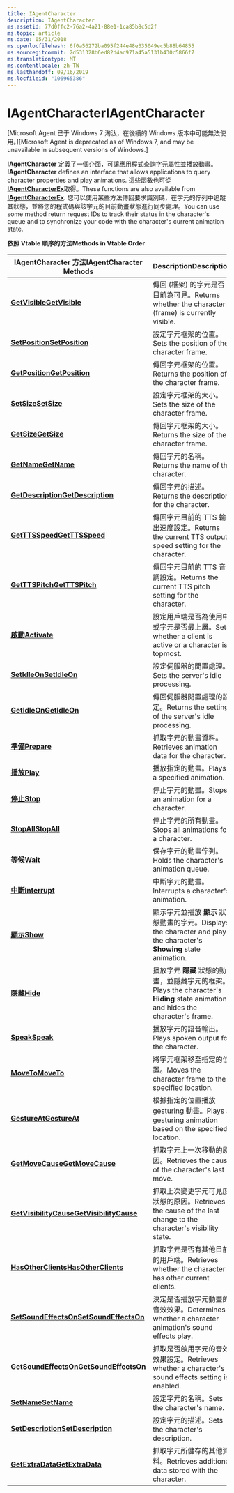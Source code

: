 ```yaml
---
title: IAgentCharacter
description: IAgentCharacter
ms.assetid: 77d0ffc2-76a2-4a21-88e1-1ca85b8c5d2f
ms.topic: article
ms.date: 05/31/2018
ms.openlocfilehash: 6f0a56272ba095f244e48e335049ec5b88b64855
ms.sourcegitcommit: 2d531328b6ed82d4ad971a45a5131b430c5866f7
ms.translationtype: MT
ms.contentlocale: zh-TW
ms.lasthandoff: 09/16/2019
ms.locfileid: "106965386"
---
```

# <a name="iagentcharacter"></a><span data-ttu-id="0ac73-103">IAgentCharacter</span><span class="sxs-lookup"><span data-stu-id="0ac73-103">IAgentCharacter</span></span>

<span data-ttu-id="0ac73-104">\[Microsoft Agent 已于 Windows 7 淘汰，在後續的 Windows 版本中可能無法使用。\]</span><span class="sxs-lookup"><span data-stu-id="0ac73-104">\[Microsoft Agent is deprecated as of Windows 7, and may be unavailable in subsequent versions of Windows.\]</span></span>

<span data-ttu-id="0ac73-105">**IAgentCharacter** 定義了一個介面，可讓應用程式查詢字元屬性並播放動畫。</span><span class="sxs-lookup"><span data-stu-id="0ac73-105">**IAgentCharacter** defines an interface that allows applications to query character properties and play animations.</span></span> <span data-ttu-id="0ac73-106">這些函數也可從 [**IAgentCharacterEx**](iagentcharacterex.md)取得。</span><span class="sxs-lookup"><span data-stu-id="0ac73-106">These functions are also available from [**IAgentCharacterEx**](iagentcharacterex.md).</span></span> <span data-ttu-id="0ac73-107">您可以使用某些方法傳回要求識別碼，在字元的佇列中追蹤其狀態，並將您的程式碼與該字元的目前動畫狀態進行同步處理。</span><span class="sxs-lookup"><span data-stu-id="0ac73-107">You can use some method return request IDs to track their status in the character's queue and to synchronize your code with the character's current animation state.</span></span>

<span data-ttu-id="0ac73-108">**依照 Vtable 順序的方法**</span><span class="sxs-lookup"><span data-stu-id="0ac73-108">**Methods in Vtable Order**</span></span>



| <span data-ttu-id="0ac73-109">IAgentCharacter 方法</span><span class="sxs-lookup"><span data-stu-id="0ac73-109">IAgentCharacter Methods</span></span>                                           | <span data-ttu-id="0ac73-110">Description</span><span class="sxs-lookup"><span data-stu-id="0ac73-110">Description</span></span>                                                                       |
|-------------------------------------------------------------------|-----------------------------------------------------------------------------------|
| [<span data-ttu-id="0ac73-111">**GetVisible**</span><span class="sxs-lookup"><span data-stu-id="0ac73-111">**GetVisible**</span></span>](iagentcharacter--getvisible.md)                 | <span data-ttu-id="0ac73-112">傳回 (框架) 的字元是否目前為可見。</span><span class="sxs-lookup"><span data-stu-id="0ac73-112">Returns whether the character (frame) is currently visible.</span></span>                       |
| [<span data-ttu-id="0ac73-113">**SetPosition**</span><span class="sxs-lookup"><span data-stu-id="0ac73-113">**SetPosition**</span></span>](iagentcharacter--setposition.md)               | <span data-ttu-id="0ac73-114">設定字元框架的位置。</span><span class="sxs-lookup"><span data-stu-id="0ac73-114">Sets the position of the character frame.</span></span>                                         |
| [<span data-ttu-id="0ac73-115">**GetPosition**</span><span class="sxs-lookup"><span data-stu-id="0ac73-115">**GetPosition**</span></span>](iagentcharacter--getposition.md)               | <span data-ttu-id="0ac73-116">傳回字元框架的位置。</span><span class="sxs-lookup"><span data-stu-id="0ac73-116">Returns the position of the character frame.</span></span>                                      |
| [<span data-ttu-id="0ac73-117">**SetSize**</span><span class="sxs-lookup"><span data-stu-id="0ac73-117">**SetSize**</span></span>](iagentcharacter--setsize.md)                       | <span data-ttu-id="0ac73-118">設定字元框架的大小。</span><span class="sxs-lookup"><span data-stu-id="0ac73-118">Sets the size of the character frame.</span></span>                                             |
| [<span data-ttu-id="0ac73-119">**GetSize**</span><span class="sxs-lookup"><span data-stu-id="0ac73-119">**GetSize**</span></span>](iagentcharacter--getsize.md)                       | <span data-ttu-id="0ac73-120">傳回字元框架的大小。</span><span class="sxs-lookup"><span data-stu-id="0ac73-120">Returns the size of the character frame.</span></span>                                          |
| [<span data-ttu-id="0ac73-121">**GetName**</span><span class="sxs-lookup"><span data-stu-id="0ac73-121">**GetName**</span></span>](iagentcharacter--getname.md)                       | <span data-ttu-id="0ac73-122">傳回字元的名稱。</span><span class="sxs-lookup"><span data-stu-id="0ac73-122">Returns the name of the character.</span></span>                                                |
| [<span data-ttu-id="0ac73-123">**GetDescription**</span><span class="sxs-lookup"><span data-stu-id="0ac73-123">**GetDescription**</span></span>](iagentcharacter--getdescription.md)         | <span data-ttu-id="0ac73-124">傳回字元的描述。</span><span class="sxs-lookup"><span data-stu-id="0ac73-124">Returns the description for the character.</span></span>                                        |
| [<span data-ttu-id="0ac73-125">**GetTTSSpeed**</span><span class="sxs-lookup"><span data-stu-id="0ac73-125">**GetTTSSpeed**</span></span>](iagentcharacter--getttsspeed.md)               | <span data-ttu-id="0ac73-126">傳回字元目前的 TTS 輸出速度設定。</span><span class="sxs-lookup"><span data-stu-id="0ac73-126">Returns the current TTS output speed setting for the character.</span></span>                   |
| [<span data-ttu-id="0ac73-127">**GetTTSPitch**</span><span class="sxs-lookup"><span data-stu-id="0ac73-127">**GetTTSPitch**</span></span>](iagentcharacter--getttspitch.md)               | <span data-ttu-id="0ac73-128">傳回字元目前的 TTS 音調設定。</span><span class="sxs-lookup"><span data-stu-id="0ac73-128">Returns the current TTS pitch setting for the character.</span></span>                          |
| [<span data-ttu-id="0ac73-129">**啟動**</span><span class="sxs-lookup"><span data-stu-id="0ac73-129">**Activate**</span></span>](iagentcharacter--activate.md)                     | <span data-ttu-id="0ac73-130">設定用戶端是否為使用中或字元是否最上層。</span><span class="sxs-lookup"><span data-stu-id="0ac73-130">Sets whether a client is active or a character is topmost.</span></span>                        |
| [<span data-ttu-id="0ac73-131">**SetIdleOn**</span><span class="sxs-lookup"><span data-stu-id="0ac73-131">**SetIdleOn**</span></span>](iagentcharacter--setidleon.md)                   | <span data-ttu-id="0ac73-132">設定伺服器的閒置處理。</span><span class="sxs-lookup"><span data-stu-id="0ac73-132">Sets the server's idle processing.</span></span>                                                |
| [<span data-ttu-id="0ac73-133">**GetIdleOn**</span><span class="sxs-lookup"><span data-stu-id="0ac73-133">**GetIdleOn**</span></span>](iagentcharacter--getidleon.md)                   | <span data-ttu-id="0ac73-134">傳回伺服器閒置處理的設定。</span><span class="sxs-lookup"><span data-stu-id="0ac73-134">Returns the setting of the server's idle processing.</span></span>                              |
| [<span data-ttu-id="0ac73-135">**準備**</span><span class="sxs-lookup"><span data-stu-id="0ac73-135">**Prepare**</span></span>](iagentcharacter--prepare.md)                       | <span data-ttu-id="0ac73-136">抓取字元的動畫資料。</span><span class="sxs-lookup"><span data-stu-id="0ac73-136">Retrieves animation data for the character.</span></span>                                       |
| [<span data-ttu-id="0ac73-137">**播放**</span><span class="sxs-lookup"><span data-stu-id="0ac73-137">**Play**</span></span>](iagentcharacter--play.md)                             | <span data-ttu-id="0ac73-138">播放指定的動畫。</span><span class="sxs-lookup"><span data-stu-id="0ac73-138">Plays a specified animation.</span></span>                                                      |
| [<span data-ttu-id="0ac73-139">**停止**</span><span class="sxs-lookup"><span data-stu-id="0ac73-139">**Stop**</span></span>](iagentcharacter--stop.md)                             | <span data-ttu-id="0ac73-140">停止字元的動畫。</span><span class="sxs-lookup"><span data-stu-id="0ac73-140">Stops an animation for a character.</span></span>                                               |
| [<span data-ttu-id="0ac73-141">**StopAll**</span><span class="sxs-lookup"><span data-stu-id="0ac73-141">**StopAll**</span></span>](iagentcharacter--stopall.md)                       | <span data-ttu-id="0ac73-142">停止字元的所有動畫。</span><span class="sxs-lookup"><span data-stu-id="0ac73-142">Stops all animations for a character.</span></span>                                             |
| [<span data-ttu-id="0ac73-143">**等候**</span><span class="sxs-lookup"><span data-stu-id="0ac73-143">**Wait**</span></span>](iagentcharacter--wait.md)                             | <span data-ttu-id="0ac73-144">保存字元的動畫佇列。</span><span class="sxs-lookup"><span data-stu-id="0ac73-144">Holds the character's animation queue.</span></span>                                            |
| [<span data-ttu-id="0ac73-145">**中斷**</span><span class="sxs-lookup"><span data-stu-id="0ac73-145">**Interrupt**</span></span>](iagentcharacter--interrupt.md)                   | <span data-ttu-id="0ac73-146">中斷字元的動畫。</span><span class="sxs-lookup"><span data-stu-id="0ac73-146">Interrupts a character's animation.</span></span>                                               |
| [<span data-ttu-id="0ac73-147">**顯示**</span><span class="sxs-lookup"><span data-stu-id="0ac73-147">**Show**</span></span>](iagentcharacter--show.md)                             | <span data-ttu-id="0ac73-148">顯示字元並播放 **顯示** 狀態動畫的字元。</span><span class="sxs-lookup"><span data-stu-id="0ac73-148">Displays the character and plays the character's **Showing** state animation.</span></span>     |
| [<span data-ttu-id="0ac73-149">**隱藏**</span><span class="sxs-lookup"><span data-stu-id="0ac73-149">**Hide**</span></span>](iagentcharacter--hide.md)                             | <span data-ttu-id="0ac73-150">播放字元 **隱藏** 狀態的動畫，並隱藏字元的框架。</span><span class="sxs-lookup"><span data-stu-id="0ac73-150">Plays the character's **Hiding** state animation and hides the character's frame.</span></span> |
| [<span data-ttu-id="0ac73-151">**Speak**</span><span class="sxs-lookup"><span data-stu-id="0ac73-151">**Speak**</span></span>](iagentcharacter--speak.md)                           | <span data-ttu-id="0ac73-152">播放字元的語音輸出。</span><span class="sxs-lookup"><span data-stu-id="0ac73-152">Plays spoken output for the character.</span></span>                                            |
| [<span data-ttu-id="0ac73-153">**MoveTo**</span><span class="sxs-lookup"><span data-stu-id="0ac73-153">**MoveTo**</span></span>](iagentcharacter--moveto.md)                         | <span data-ttu-id="0ac73-154">將字元框架移至指定的位置。</span><span class="sxs-lookup"><span data-stu-id="0ac73-154">Moves the character frame to the specified location.</span></span>                              |
| [<span data-ttu-id="0ac73-155">**GestureAt**</span><span class="sxs-lookup"><span data-stu-id="0ac73-155">**GestureAt**</span></span>](iagentcharacter--gestureat.md)                   | <span data-ttu-id="0ac73-156">根據指定的位置播放 gesturing 動畫。</span><span class="sxs-lookup"><span data-stu-id="0ac73-156">Plays a gesturing animation based on the specified location.</span></span>                      |
| [<span data-ttu-id="0ac73-157">**GetMoveCause**</span><span class="sxs-lookup"><span data-stu-id="0ac73-157">**GetMoveCause**</span></span>](iagentcharacter--getmovecause.md)             | <span data-ttu-id="0ac73-158">抓取字元上一次移動的原因。</span><span class="sxs-lookup"><span data-stu-id="0ac73-158">Retrieves the cause of the character's last move.</span></span>                                 |
| [<span data-ttu-id="0ac73-159">**GetVisibilityCause**</span><span class="sxs-lookup"><span data-stu-id="0ac73-159">**GetVisibilityCause**</span></span>](iagentcharacter--getvisibilitycause.md) | <span data-ttu-id="0ac73-160">抓取上次變更字元可見度狀態的原因。</span><span class="sxs-lookup"><span data-stu-id="0ac73-160">Retrieves the cause of the last change to the character's visibility state.</span></span>       |
| [<span data-ttu-id="0ac73-161">**HasOtherClients**</span><span class="sxs-lookup"><span data-stu-id="0ac73-161">**HasOtherClients**</span></span>](iagentcharacter--hasotherclients.md)       | <span data-ttu-id="0ac73-162">抓取字元是否有其他目前的用戶端。</span><span class="sxs-lookup"><span data-stu-id="0ac73-162">Retrieves whether the character has other current clients.</span></span>                        |
| [<span data-ttu-id="0ac73-163">**SetSoundEffectsOn**</span><span class="sxs-lookup"><span data-stu-id="0ac73-163">**SetSoundEffectsOn**</span></span>](iagentcharacter--setsoundeffectson.md)   | <span data-ttu-id="0ac73-164">決定是否播放字元動畫的音效效果。</span><span class="sxs-lookup"><span data-stu-id="0ac73-164">Determines whether a character animation's sound effects play.</span></span>                    |
| [<span data-ttu-id="0ac73-165">**GetSoundEffectsOn**</span><span class="sxs-lookup"><span data-stu-id="0ac73-165">**GetSoundEffectsOn**</span></span>](iagentcharacter--getsoundeffectson.md)   | <span data-ttu-id="0ac73-166">抓取是否啟用字元的音效效果設定。</span><span class="sxs-lookup"><span data-stu-id="0ac73-166">Retrieves whether a character's sound effects setting is enabled.</span></span>                 |
| [<span data-ttu-id="0ac73-167">**SetName**</span><span class="sxs-lookup"><span data-stu-id="0ac73-167">**SetName**</span></span>](iagentcharacter--setname.md)                       | <span data-ttu-id="0ac73-168">設定字元的名稱。</span><span class="sxs-lookup"><span data-stu-id="0ac73-168">Sets the character's name.</span></span>                                                        |
| [<span data-ttu-id="0ac73-169">**SetDescription**</span><span class="sxs-lookup"><span data-stu-id="0ac73-169">**SetDescription**</span></span>](iagentcharacter--setdescription.md)         | <span data-ttu-id="0ac73-170">設定字元的描述。</span><span class="sxs-lookup"><span data-stu-id="0ac73-170">Sets the character's description.</span></span>                                                 |
| [<span data-ttu-id="0ac73-171">**GetExtraData**</span><span class="sxs-lookup"><span data-stu-id="0ac73-171">**GetExtraData**</span></span>](iagentcharacter--getextradata.md)             | <span data-ttu-id="0ac73-172">抓取字元所儲存的其他資料。</span><span class="sxs-lookup"><span data-stu-id="0ac73-172">Retrieves additional data stored with the character.</span></span>                              |



 

 

 




